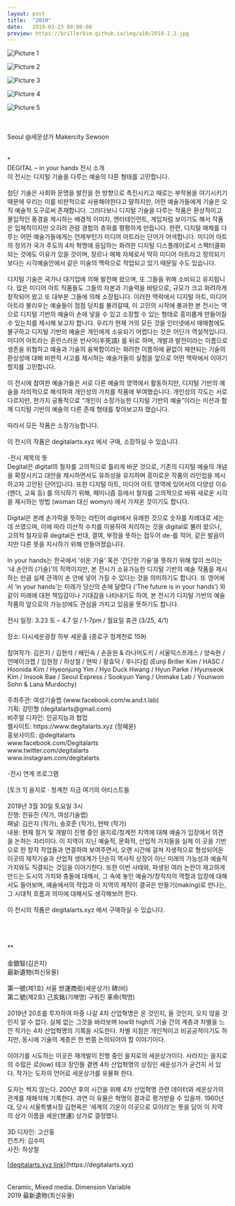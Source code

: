 ```yaml
---
layout: post
title:  "2019"
date:   2019-03-23 00:00:00
preview: https://brillerkim.github.io/img/a10/2019-1_2.jpg
---
```


![Picture 1](https://brillerkim.github.io/img/a10/2019-1_1.jpg)

![Picture 2](https://brillerkim.github.io/img/a10/2019-1_2.jpg)

![Picture 3](https://brillerkim.github.io/img/a10/2019-1_3.jpg)

![Picture 4](https://brillerkim.github.io/img/a10/2019-1_4.jpg)

![Picture 5](https://brillerkim.github.io/img/a10/2019-1_5.png)



<br>
<br>
Seoul @세운상가 Makercity Sewoon<br>
<br>
<br>
*<br>
DEGITAL – in your hands 전시 소개<br> 
이 전시는 디지털 기술을 다루는 예술의 다른 형태를 고민합니다.<br>
<br>
첨단 기술은 사회와 문명을 발전을 한 방향으로 촉진시키고 때로는 부작용을 야기시키기 때문에 우리는 이를 비판적으로 사용해야한다고 말하지만, 어떤 예술가들에게 기술은 오직 예술적 도구로써 존재합니다. 그러다보니 디지털 기술을 다루는 작품은 환상적이고 몰입적인 풍경을 제시하는 배경적 이미지, 엔터테인먼트, 게임처럼 보이기도 해서 작품은 입체적이지만 오히려 관람 경험의 층위를 평평하게 만듭니다. 한편, 디지털 매체를 다루는 어떤 예술가들에게는 언제부턴가 미디어 아트라는 단어가 어색합니다. 미디어 아트의 정의가 국가 주도의 4차 혁명에 응답하는 화려한 디지털 디스플레이로서 스펙터클화되는 것에도 이유가 있을 것이며, 장르나 매체 자체로서 딱히 미디어 아트라고 정의되기 보다는 시각예술안에서 같은 미술의 맥락으로 작업되고 있기 때문일 수도 있습니다.<br> 
<br>
디지털 기술은 국가나 대기업에 의해 발전해 왔으며, 또 그들을 위해 소비되고 유지됩니다. 많은 미디어 아트 작품들도 그들의 자본과 기술력을 바탕으로, 규모가 크고 화려하게 창작되어 왔고 또 대부분 그들에 의해 소장됩니다. 이러한 맥락에서 디지털 아트, 미디어 아트라 불리우는 예술들이 점점 덩치를 불려갈때, 이 고민의 시작에 불과한 본 전시는 역으로 디지털 기반의 예술이 손에 넣을 수 있고 소장할 수 있는 형태로 흥미롭게 만들어질 수 있는지를 제시해 보고자 합니다. 우리가 현재 거의 모든 것을 인터넷에서 매매함에도 불구하고 디지털 기반의 예술은 개인에게 소유되기 어렵다는 것은 어딘가 역설적입니다. 미디어 아트라는 혼란스러운 반사어(半死語) 를 뒤로 하며, 개발과 발전이라는 이름으로 생존을 위협하고 예술과 기술의 융복합이라는 화려한 이름하에 끝없이 재현되는 기술의 환상성에 대해 비판적 사고를 제시하는 예술가들의 실험을 앞으로 어떤 맥락에서 이야기할지를 고민합니다.<br> 
<br>
이 전시에 참여한 예술가들은 서로 다른 예술의 영역에서 활동하지만, 디지털 기반의 예술을 자의적으로 해석하여 개인성의 가치를 작품에 부여했습니다. 개인성의 각도는 서로 다르지만, 한가지 공통적으로 “개인이 소장가능한 디지털 기반의 예술”이라는 미션과 함께 디지털 기반의 예술의 다른 존재 형태를 찾아보고자 했습니다.<br>
<br>
따라서 모든 작품은 소장가능합니다.<br> 
<br>
이 전시의 작품은 degitalarts.xyz 에서 구매, 소장하실 수 있습니다.<br>
<br>
-전시 제목의 뜻<br>
Degital은 digital의 철자를 고의적으로 틀리게 바꾼 것으로, 기존의 디지털 예술의 개념을 확장시키고 대안을 제시하면서도 유희성을 유지하며 흥미로운 작품의 라인업을 제시하고자 고안된 단어입니다. 또한 디지털 아트, 미디어 아트 영역에 있어서의 다양성 이슈 (젠더, 교육 등) 를 의식하기 위해, 페미니즘 등에서 철자를 고의적으로 바꿔 새로운 시각을 제시하는 방법 (woman 대신 womyn) 에서 가져온 것이기도 합니다.<br>
<br>
Digital은 본래 손가락을 뜻하는 라틴어 digit에서 유래한 것으로 숫자를 차례대로 세는데 쓰였으며, 이에 따라 이산적 수치를 이용하여 처리하는 것을 digital로 불러 왔으나, 고의적 철자오류 degital은 반대, 결여, 부정을 뜻하는 접두어 de-를 적어, 같은 발음이지만 다른 뜻을 지시하기 위해 만들어졌습니다.<br>
<br>
In your hands는 한국에서 ‘쉬운 기술’ 혹은 ‘간단한 기술’을 뜻하기 위해 많이 쓰이는 ‘내 손안의 (기술)’의 직역이지만, 본 전시가 소유가능한 디지털 기반의 예술 작품을 제시하는 만큼 실제 관객이 손 안에 넣어 가질 수 있다는 것을 의미하기도 합니다. 또 영어에서 ‘in your hands’는 미래가 당신의 손에 달렸다 (‘The future is in your hands’) 와 같이 미래에 대한 책임감이나 기대감을 나타내기도 하여, 본 전시가 디지털 기반의 예술 작품의 앞으로의 가능성에도 관심을 가지고 있음을 뜻하기도 합니다.<br>
<br>
전시 일정: 3.23 토 – 4.7 일 / 1-7pm / 월요일 휴관 (3/25, 4/1)<br>
<br>
장소: 다시세운광장 하부 세운홀 (종로구 청계천로 159)<br>
<br>
참여작가: 김은지 / 김현석 / 배인숙 / 손윤원 & 라나머도키 / 서울익스프레스 / 양숙현 / 언메이크랩 / 임현정 / 하상철 / 현박 / 황효덕 / 후니다킴 (Eunji Briller Kim / HASC / Hoonida Kim / Hyeonjung Yim / Hyo Duck Hwang / Hyun Parke / Hyunseok Kim / Insook Bae / Seoul Express / Sookyun Yang / Unmake Lab / Younwon Sohn & Lana Murdochy)<br>
<br>
주최주관: 여성기술랩 (www.facebook.com/w.and.t.lab)<br>
기획: 강민형 (degitalarts@gmail.com)<br>
비주얼 디자인: 인공지능과 협업<br>
웹사이트: https://www.degitalarts.xyz (정혜윤)<br>
홍보사이트: @degitalarts<br>
www.facebook.com/Degitalarts<br>
www.twitter.com/degitalarts<br>
www.instagram.com/degitalarts<br>
<br>
-전시 연계 프로그램<br>
<br>
[토크 1] 을지로 · 청계천 지금 여기의 아티스트들<br>
<br>
2019년 3월 30일 토요일 3시<br>
진행: 전유진 (작가, 여성기술랩)<br>
패널: 김은지 (작가), 송호준 (작가), 현박 (작가)<br>
내용: 현재 철거 및 개발이 진행 중인 을지로/청계천 지역에 대해 예술가 입장에서 의견을 논하는 자리이다. 이 지역이 지닌 예술적, 문화적, 산업적 가치들을 실제 이 곳을 기반으로 한 창작 작업들과 연결하여 보여주면서, 오랜 시간에 걸쳐 자생적으로 형성되어온 이곳의 제작기술과 산업적 생태계가 단순히 역사적 상징이 아닌 미래의 가능성과 예술적 가치와도 직결되는 것임을 이야기한다. 또한 이번 사태와, 파생된 여러 논란이 재고하게 만드는 도시의 가치와 충돌에 대해서, 그 속에 놓인 예술가/창작자의 역할과 입장에 대해서도 들어보며, 예술에서의 작업과 이 지역의 제작이 결국은 만들기(making)로 만나는, 그 시대적 흐름과 의미에 대해서도 생각해보려 한다.<br>
<br>
이 전시의 작품은 degitalarts.xyz 에서 구매하실 수 있습니다.<br>
<br>
<br>
<br>
<br>
**<br>
<br>
金銀智(김은지)<br>
最新遺物(최신유물)<br>
<br>
第一號(제1호) 서울 世運商街(세운상가) 碑(비)<br>
第二號(제2호) 己亥銘(기해명) 구워진 革命(혁명)<br>
<br>
2019년 20조를 투자하여 마중 나갈 4차 산업혁명은 온 것인지, 올 것인지, 오지 않을 것인지 알 수 없다. 실체 없는 그것을 바라보며 low와 high의 기술 간의 계층과 차별을 느낀 작가는 4차 산업혁명의 기록을 시도한다. 차별 지점은 개인적이고 비공공적이기도 하지만, 동시에 기술의 계층은 한 번쯤 논의되어야 할 이야기이다.<br>
<br>
이야기를 시도하는 이곳은 재개발이 진행 중인 을지로의 세운상가이다. 사라지는 을지로의 수많은 로(low) 테크 장인들 곁엔 4차 산업혁명의 상징인 세운상가가 굳건히 서 있다. 작가는 도자의 언어로 세운상가를 유물화 한다.<br>
<br>
도자는 썩지 않는다. 200년 후의 시간을 위해 4차 산업혁명 관련 데이터와 세운상가의 관계를 재해석해 기록한다. 과연 이 유물은 혁명의 결과로 평가받을 수 있을까. 1960년대, 당시 서울특별시장 김현옥은  ‘세계의 기운이 이곳으로 모이라’는 뜻을 담아 이 지역의 상가 이름을 세운(世運) 상가로 결정했다.<br>
<br>
3D 디자인: 고산홍<br> 
킨츠키: 김수미<br>
사진: 하상철<br>  
<br>
[<U>degitalarts.xyz link</U>](https://degitalarts.xyz)
<br>
<br>
<br>
Ceramic, Mixed media. Dimension Variable<br>
2019 最新遺物(최신유물)<br>
<br>
<br>
<br>
